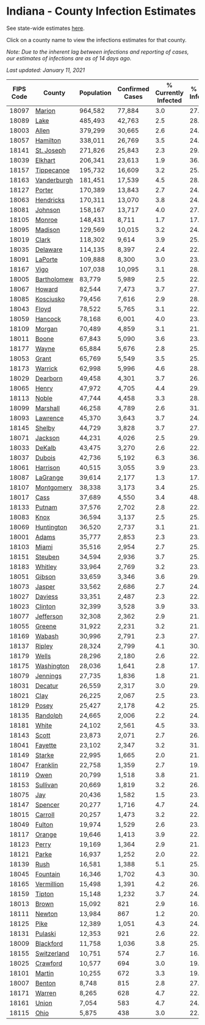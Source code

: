 # Indiana - County Infection Estimates

See state-wide estimates [here](/infections/us-in).

Click on a county name to view the infections estimates for that county.

*Note: Due to the inherent lag between infections and reporting of cases, our estimates of infections are as of 14 days ago.*

*Last updated: January 11, 2021*

|   FIPS Code |                     County |   Population |   Confirmed Cases |   % Currently Infected |   % Total Infected |
|-------------|----------------------------|--------------|-------------------|------------------------|--------------------|
|       18097 |           [Marion](marion) |      964,582 |            77,884 |                    3.0 |               27.0 |
|       18089 |               [Lake](lake) |      485,493 |            42,763 |                    2.5 |               28.5 |
|       18003 |             [Allen](allen) |      379,299 |            30,665 |                    2.6 |               24.8 |
|       18057 |       [Hamilton](hamilton) |      338,011 |            26,769 |                    3.5 |               24.3 |
|       18141 |   [St. Joseph](st.-joseph) |      271,826 |            25,843 |                    2.3 |               29.7 |
|       18039 |         [Elkhart](elkhart) |      206,341 |            23,613 |                    1.9 |               36.0 |
|       18157 |   [Tippecanoe](tippecanoe) |      195,732 |            16,609 |                    3.2 |               25.2 |
|       18163 | [Vanderburgh](vanderburgh) |      181,451 |            17,539 |                    4.5 |               28.7 |
|       18127 |           [Porter](porter) |      170,389 |            13,843 |                    2.7 |               24.9 |
|       18063 |     [Hendricks](hendricks) |      170,311 |            13,070 |                    3.8 |               24.5 |
|       18081 |         [Johnson](johnson) |      158,167 |            13,717 |                    4.0 |               27.3 |
|       18105 |           [Monroe](monroe) |      148,431 |             8,711 |                    1.7 |               17.6 |
|       18095 |         [Madison](madison) |      129,569 |            10,015 |                    3.2 |               24.1 |
|       18019 |             [Clark](clark) |      118,302 |             9,614 |                    3.9 |               25.0 |
|       18035 |       [Delaware](delaware) |      114,135 |             8,397 |                    2.4 |               22.4 |
|       18091 |         [LaPorte](laporte) |      109,888 |             8,300 |                    3.0 |               23.3 |
|       18167 |               [Vigo](vigo) |      107,038 |            10,095 |                    3.1 |               28.2 |
|       18005 | [Bartholomew](bartholomew) |       83,779 |             5,989 |                    2.5 |               22.7 |
|       18067 |           [Howard](howard) |       82,544 |             7,473 |                    3.7 |               27.5 |
|       18085 |     [Kosciusko](kosciusko) |       79,456 |             7,616 |                    2.9 |               28.2 |
|       18043 |             [Floyd](floyd) |       78,522 |             5,765 |                    3.1 |               22.7 |
|       18059 |         [Hancock](hancock) |       78,168 |             6,001 |                    4.0 |               23.6 |
|       18109 |           [Morgan](morgan) |       70,489 |             4,859 |                    3.1 |               21.2 |
|       18011 |             [Boone](boone) |       67,843 |             5,090 |                    3.6 |               23.4 |
|       18177 |             [Wayne](wayne) |       65,884 |             5,676 |                    2.8 |               25.7 |
|       18053 |             [Grant](grant) |       65,769 |             5,549 |                    3.5 |               25.6 |
|       18173 |         [Warrick](warrick) |       62,998 |             5,996 |                    4.6 |               28.3 |
|       18029 |       [Dearborn](dearborn) |       49,458 |             4,301 |                    3.7 |               26.5 |
|       18065 |             [Henry](henry) |       47,972 |             4,705 |                    4.4 |               29.5 |
|       18113 |             [Noble](noble) |       47,744 |             4,458 |                    3.3 |               28.7 |
|       18099 |       [Marshall](marshall) |       46,258 |             4,789 |                    2.6 |               31.7 |
|       18093 |       [Lawrence](lawrence) |       45,370 |             3,643 |                    3.7 |               24.8 |
|       18145 |           [Shelby](shelby) |       44,729 |             3,828 |                    3.7 |               27.3 |
|       18071 |         [Jackson](jackson) |       44,231 |             4,026 |                    2.5 |               29.2 |
|       18033 |           [DeKalb](dekalb) |       43,475 |             3,270 |                    2.6 |               22.5 |
|       18037 |           [Dubois](dubois) |       42,736 |             5,192 |                    6.3 |               36.5 |
|       18061 |       [Harrison](harrison) |       40,515 |             3,055 |                    3.9 |               23.3 |
|       18087 |       [LaGrange](lagrange) |       39,614 |             2,177 |                    1.3 |               17.1 |
|       18107 |   [Montgomery](montgomery) |       38,338 |             3,173 |                    3.4 |               25.4 |
|       18017 |               [Cass](cass) |       37,689 |             4,550 |                    3.4 |               48.4 |
|       18133 |           [Putnam](putnam) |       37,576 |             2,702 |                    2.8 |               22.0 |
|       18083 |               [Knox](knox) |       36,594 |             3,137 |                    2.5 |               25.5 |
|       18069 |   [Huntington](huntington) |       36,520 |             2,737 |                    3.1 |               21.8 |
|       18001 |             [Adams](adams) |       35,777 |             2,853 |                    2.3 |               23.5 |
|       18103 |             [Miami](miami) |       35,516 |             2,954 |                    2.7 |               25.7 |
|       18151 |         [Steuben](steuben) |       34,594 |             2,936 |                    3.7 |               25.4 |
|       18183 |         [Whitley](whitley) |       33,964 |             2,769 |                    3.2 |               23.9 |
|       18051 |           [Gibson](gibson) |       33,659 |             3,346 |                    3.6 |               29.2 |
|       18073 |           [Jasper](jasper) |       33,562 |             2,686 |                    2.7 |               24.1 |
|       18027 |         [Daviess](daviess) |       33,351 |             2,487 |                    2.3 |               22.7 |
|       18023 |         [Clinton](clinton) |       32,399 |             3,528 |                    3.9 |               33.3 |
|       18077 |     [Jefferson](jefferson) |       32,308 |             2,362 |                    2.9 |               21.8 |
|       18055 |           [Greene](greene) |       31,922 |             2,231 |                    3.2 |               21.4 |
|       18169 |           [Wabash](wabash) |       30,996 |             2,791 |                    2.3 |               27.2 |
|       18137 |           [Ripley](ripley) |       28,324 |             2,799 |                    4.1 |               30.4 |
|       18179 |             [Wells](wells) |       28,296 |             2,180 |                    2.6 |               22.5 |
|       18175 |   [Washington](washington) |       28,036 |             1,641 |                    2.8 |               17.7 |
|       18079 |       [Jennings](jennings) |       27,735 |             1,836 |                    1.8 |               21.0 |
|       18031 |         [Decatur](decatur) |       26,559 |             2,317 |                    3.0 |               29.4 |
|       18021 |               [Clay](clay) |       26,225 |             2,067 |                    2.5 |               23.4 |
|       18129 |             [Posey](posey) |       25,427 |             2,178 |                    4.2 |               25.2 |
|       18135 |       [Randolph](randolph) |       24,665 |             2,006 |                    2.2 |               24.3 |
|       18181 |             [White](white) |       24,102 |             2,561 |                    4.5 |               33.4 |
|       18143 |             [Scott](scott) |       23,873 |             2,071 |                    2.7 |               26.8 |
|       18041 |         [Fayette](fayette) |       23,102 |             2,347 |                    3.2 |               31.0 |
|       18149 |           [Starke](starke) |       22,995 |             1,665 |                    2.0 |               21.8 |
|       18047 |       [Franklin](franklin) |       22,758 |             1,359 |                    2.7 |               19.8 |
|       18119 |               [Owen](owen) |       20,799 |             1,518 |                    3.8 |               21.7 |
|       18153 |       [Sullivan](sullivan) |       20,669 |             1,819 |                    3.2 |               26.3 |
|       18075 |                 [Jay](jay) |       20,436 |             1,582 |                    1.5 |               23.5 |
|       18147 |         [Spencer](spencer) |       20,277 |             1,716 |                    4.7 |               24.7 |
|       18015 |         [Carroll](carroll) |       20,257 |             1,473 |                    3.2 |               22.4 |
|       18049 |           [Fulton](fulton) |       19,974 |             1,529 |                    2.6 |               23.1 |
|       18117 |           [Orange](orange) |       19,646 |             1,413 |                    3.9 |               22.9 |
|       18123 |             [Perry](perry) |       19,169 |             1,364 |                    2.9 |               21.1 |
|       18121 |             [Parke](parke) |       16,937 |             1,252 |                    2.0 |               22.0 |
|       18139 |               [Rush](rush) |       16,581 |             1,388 |                    5.1 |               25.2 |
|       18045 |       [Fountain](fountain) |       16,346 |             1,702 |                    4.3 |               30.5 |
|       18165 |   [Vermillion](vermillion) |       15,498 |             1,391 |                    4.2 |               26.4 |
|       18159 |           [Tipton](tipton) |       15,148 |             1,232 |                    3.7 |               24.2 |
|       18013 |             [Brown](brown) |       15,092 |               821 |                    2.9 |               16.5 |
|       18111 |           [Newton](newton) |       13,984 |               867 |                    1.2 |               20.4 |
|       18125 |               [Pike](pike) |       12,389 |             1,051 |                    4.3 |               24.8 |
|       18131 |         [Pulaski](pulaski) |       12,353 |               921 |                    2.6 |               22.7 |
|       18009 |     [Blackford](blackford) |       11,758 |             1,036 |                    3.8 |               25.7 |
|       18155 | [Switzerland](switzerland) |       10,751 |               574 |                    2.7 |               16.2 |
|       18025 |       [Crawford](crawford) |       10,577 |               694 |                    3.0 |               19.5 |
|       18101 |           [Martin](martin) |       10,255 |               672 |                    3.3 |               19.4 |
|       18007 |           [Benton](benton) |        8,748 |               815 |                    2.8 |               27.9 |
|       18171 |           [Warren](warren) |        8,265 |               628 |                    4.7 |               22.4 |
|       18161 |             [Union](union) |        7,054 |               583 |                    4.7 |               24.4 |
|       18115 |               [Ohio](ohio) |        5,875 |               438 |                    3.0 |               22.5 |